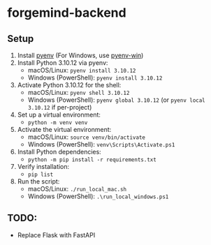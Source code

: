 # forgemind-backend

## Setup

1. Install [pyenv](https://github.com/pyenv/pyenv) (For Windows, use [pyenv-win](https://github.com/pyenv-win/pyenv-win))
2. Install Python 3.10.12 via pyenv:
   - macOS/Linux: `pyenv install 3.10.12`
   - Windows (PowerShell): `pyenv install 3.10.12`
3. Activate Python 3.10.12 for the shell:
   - macOS/Linux: `pyenv shell 3.10.12`
   - Windows (PowerShell): `pyenv global 3.10.12` (or `pyenv local 3.10.12` if per-project)
4. Set up a virtual environment:
   - `python -m venv venv`
5. Activate the virtual environment:
   - macOS/Linux: `source venv/bin/activate`
   - Windows (PowerShell): `venv\Scripts\Activate.ps1`
6. Install Python dependencies:
   - `python -m pip install -r requirements.txt`
7. Verify installation:
   - `pip list`
8. Run the script:
   - macOS/Linux: `./run_local_mac.sh`
   - Windows (PowerShell): `.\run_local_windows.ps1`

## TODO:
- Replace Flask with FastAPI